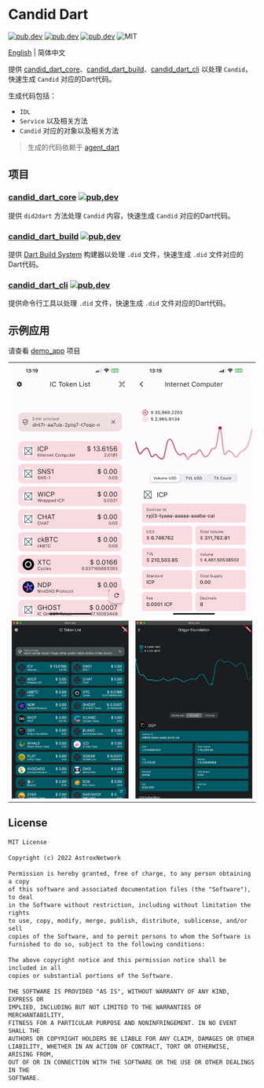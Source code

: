 # Candid Dart

[![pub,dev](https://img.shields.io/pub/v/candid_dart_core?color=%230175C2&label=candid_dart_core&logo=dart)](https://pub.dev/packages/candid_dart_core)
[![pub,dev](https://img.shields.io/pub/v/candid_dart_build?color=%230175C2&label=candid_dart_build&logo=dart)](https://pub.dev/packages/candid_dart_build)
[![pub,dev](https://img.shields.io/pub/v/candid_dart_cli?color=%230175C2&label=candid_dart_cli&logo=dart)](https://pub.dev/packages/candid_dart_cli)
![MIT](https://img.shields.io/github/license/AstroxNetwork/candid_dart)

[English](README.md) | 简体中文

提供 [candid_dart_core](packages/core)、[candid_dart_build](packages/build)、[candid_dart_cli](packages/cli) 以处理 `Candid`，快速生成 `Candid` 对应的Dart代码。

生成代码包括：

- `IDL`
- `Service` 以及相关方法
- `Candid` 对应的对象以及相关方法

> 生成的代码依赖于 [agent_dart](https://github.com/AstroxNetwork/agent_dart)

## 项目

### [candid_dart_core](packages/core) [![pub,dev](https://img.shields.io/pub/v/candid_dart_core?color=%230175C2&label=candid_dart_core&logo=dart)](https://pub.dev/packages/candid_dart_core)

提供 `did2dart` 方法处理 `Candid` 内容，快速生成 `Candid` 对应的Dart代码。

### [candid_dart_build](packages/build) [![pub,dev](https://img.shields.io/pub/v/candid_dart_build?color=%230175C2&label=candid_dart_build&logo=dart)](https://pub.dev/packages/candid_dart_build)

提供 [Dart Build System](https://github.com/dart-lang/build) 构建器以处理 `.did` 文件，快速生成 `.did` 文件对应的Dart代码。

### [candid_dart_cli](packages/cli) [![pub,dev](https://img.shields.io/pub/v/candid_dart_cli?color=%230175C2&label=candid_dart_cli&logo=dart)](https://pub.dev/packages/candid_dart_cli)

提供命令行工具以处理 `.did` 文件，快速生成 `.did` 文件对应的Dart代码。


## 示例应用

请查看 [demo_app](apps/demo_app) 项目

<table>
<tr>
<td><img src="docs/assets/iphone1.PNG" alt="iPhone home"></td>
<td><img src="docs/assets/iphone2.PNG" alt="iPhone token detail"></td>
</tr>
<tr>
<td><img src="docs/assets/mac1.png" alt="MacOS home"></td>
<td><img src="docs/assets/mac2.png" alt="MacOS token detail"></td>
</tr>
</table> 

## License

```text
MIT License

Copyright (c) 2022 AstroxNetwork

Permission is hereby granted, free of charge, to any person obtaining a copy
of this software and associated documentation files (the "Software"), to deal
in the Software without restriction, including without limitation the rights
to use, copy, modify, merge, publish, distribute, sublicense, and/or sell
copies of the Software, and to permit persons to whom the Software is
furnished to do so, subject to the following conditions:

The above copyright notice and this permission notice shall be included in all
copies or substantial portions of the Software.

THE SOFTWARE IS PROVIDED "AS IS", WITHOUT WARRANTY OF ANY KIND, EXPRESS OR
IMPLIED, INCLUDING BUT NOT LIMITED TO THE WARRANTIES OF MERCHANTABILITY,
FITNESS FOR A PARTICULAR PURPOSE AND NONINFRINGEMENT. IN NO EVENT SHALL THE
AUTHORS OR COPYRIGHT HOLDERS BE LIABLE FOR ANY CLAIM, DAMAGES OR OTHER
LIABILITY, WHETHER IN AN ACTION OF CONTRACT, TORT OR OTHERWISE, ARISING FROM,
OUT OF OR IN CONNECTION WITH THE SOFTWARE OR THE USE OR OTHER DEALINGS IN THE
SOFTWARE.
```

